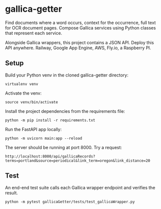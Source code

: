 # gallica-getter

Find documents where a word occurs, context for the occurrence, full text for OCR document pages. Compose Gallica services using Python classes that represent each service.

Alongside Gallica wrappers, this project contains a JSON API. Deploy this API anywhere. Railway, Google App Engine, AWS, Fly.io, a Raspberry PI.

## Setup

Build your Python venv in the cloned gallica-getter directory:

```
virtualenv venv
```

Activate the venv:

```
source venv/bin/activate
```

Install the project dependencies from the requirements file:

```
python -m pip install -r requirements.txt
```

Run the FastAPI app locally:

```
python -m uvicorn main:app --reload
```

The server should be running at port 8000. Try a request:

```
http://localhost:8000/api/gallicaRecords?terms=portland&source=periodical&link_term=oregon&link_distance=20
```

## Test

An end-end test suite calls each Gallica wrapper endpoint and verifies the result.

```
python -m pytest gallicaGetter/tests/test_gallicaWrapper.py
```
